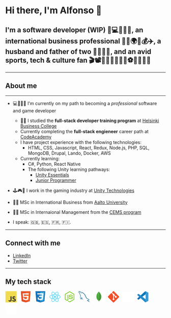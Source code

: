 # Hi there, I'm Alfonso 👋

## I'm a software developer (WIP) 🤖💻👨🏽‍💻, an international business professional 👨‍🎓🌍💼💰✈️, a husband and father of two 👨‍👩‍👧‍👦, and an avid sports, tech & culture fan 🎬📽🏂🏼🏒🚵🏼‍♂️⚽️📡📱🎼🎹

---

## About me

---

- 💻👨🏽‍💻 I'm currently on my path to becoming a _professional_ software and game developer

  - 👨‍🎓 I studied the **full-stack developer training program** at [Helsinki Business College](https://en.bc.fi/)
  - Currently completing the **full-stack engieneer** career path at [CodeAcademy](www.codeacademy.com)
  - I have project experience with the following technologies:
    - HTML, CSS, Javascript, React, Redux, Node.js, PHP, SQL, MongoDB, Drupal, Lando, Docker, AWS
  - Currently learning:
    - C#, Python, React Native
    - The following Unity learning pathways:
      - [Unity Essentials](https://learn.unity.com/pathway/unity-essentials)
      - [Junior Programmer](https://learn.unity.com/pathway/junior-programmer)

- 🕹🎮👾 I work in the gaming industry at [Unity Technologies](www.unity3d.com)
- 👨‍🎓 MSc in International Business from [Aalto University](https://www.aalto.fi/en)
- 👨‍🎓 MSc in Internaional Management from the [CEMS program](https://cems.org/cems-mim)
- I speak: 🇬🇧, 🇪🇸, 🇫🇷, 🇫🇮.

---

## Connect with me

- [LinkedIn](https://www.linkedin.com/in/ortizpalma/)
- [Twitter](https://twitter.com/aortizpalma)

---

## My tech stack

<!-- ![JavaScript](/images_small/js.png "JavaScript") -->

<img align="left" alt="CSS3" width="36px" src="https://raw.githubusercontent.com/aortizpalma/aortizpalma/99b306e38b655eeb11c71689e23864b49229df41/images/js.svg" style="padding-right:10px;" />

<img align="left" alt="CSS3" width="36px" src="https://raw.githubusercontent.com/aortizpalma/aortizpalma/99b306e38b655eeb11c71689e23864b49229df41/images/html5.svg" style="padding-right:10px;" />

<img align="left" alt="CSS3" width="36px" src="https://raw.githubusercontent.com/aortizpalma/aortizpalma/99b306e38b655eeb11c71689e23864b49229df41/images/css3.svg" style="padding-right:10px;" />

<img align="left" alt="CSS3" width="36px" src="https://raw.githubusercontent.com/aortizpalma/aortizpalma/99b306e38b655eeb11c71689e23864b49229df41/images/react.svg" style="padding-right:10px;" />

<img align="left" alt="CSS3" width="36px" src="https://raw.githubusercontent.com/aortizpalma/aortizpalma/99b306e38b655eeb11c71689e23864b49229df41/images/nodejs.svg" style="padding-right:10px;" />

<img align="left" alt="CSS3" width="36px" src="https://raw.githubusercontent.com/aortizpalma/aortizpalma/99b306e38b655eeb11c71689e23864b49229df41/images/mysql.svg" style="padding-right:10px;" />

<img align="left" alt="CSS3" width="36px" src="https://raw.githubusercontent.com/aortizpalma/aortizpalma/99b306e38b655eeb11c71689e23864b49229df41/images/mongodb.svg" style="padding-right:10px;" />

<img align="left" alt="CSS3" width="36px" src="https://raw.githubusercontent.com/aortizpalma/aortizpalma/99b306e38b655eeb11c71689e23864b49229df41/images/git.svg" style="padding-right:10px;" />

<img align="left" alt="CSS3" width="36px" src="https://raw.githubusercontent.com/aortizpalma/aortizpalma/99b306e38b655eeb11c71689e23864b49229df41/images/github.png" style="padding-right:10px;" />

<img align="left" alt="CSS3" width="36px" src="https://raw.githubusercontent.com/aortizpalma/aortizpalma/99b306e38b655eeb11c71689e23864b49229df41/images/vscode.svg" style="padding-right:10px;" />

<img align="left" alt="CSS3" width="36px" src="https://raw.githubusercontent.com/aortizpalma/aortizpalma/99b306e38b655eeb11c71689e23864b49229df41/images/cl.svg" style="padding-right:10px;" />
